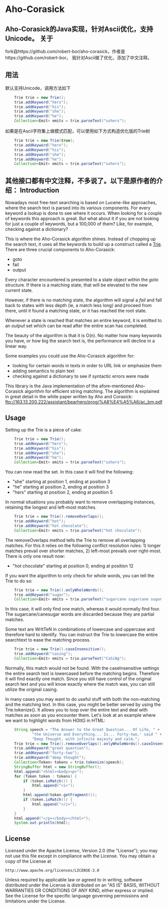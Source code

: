 Aho-Corasick
============
Aho-Corasick的Java实现，针对Ascii优化，支持Unicode。
关于
----------
fork自https://github.com/robert-bor/aho-corasick，作者是https://github.com/robert-bor。
我针对Ascii做了优化，添加了中文注释。

用法
-----
默认支持Unicode，调用方法如下
```java
    Trie trie = new Trie();
    trie.addKeyword("hers");
    trie.addKeyword("his");
    trie.addKeyword("she");
    trie.addKeyword("he");
    Collection<Emit> emits = trie.parseText("ushers");
```
如果是在Ascii字符集上做模式匹配，可以使用如下方式构造优化版的Trie树
```java
    Trie trie = new Trie(true);
    trie.addKeyword("hers");
    trie.addKeyword("his");
    trie.addKeyword("she");
    trie.addKeyword("he");
    Collection<Emit> emits = trie.parseText("ushers");
```
其他接口都有中文注释，不多说了。以下是原作者的介绍：
Introduction
------------
Nowadays most free-text searching is based on Lucene-like approaches, where the search text is parsed into its
various components. For every keyword a lookup is done to see where it occurs. When looking for a couple of keywords
this approach is great. But what about it if you are not looking for just a couple of keywords, but a 100,000 of
them? Like, for example, checking against a dictionary?

This is where the Aho-Corasick algorithm shines. Instead of chopping up the search text, it uses all the keywords
to build up a construct called a [Trie](http://en.wikipedia.org/wiki/Trie). There are three crucial components
to Aho-Corasick:
* goto
* fail
* output

Every character encountered is presented to a state object within the *goto* structure. If there is a matching state,
that will be elevated to the new current state.

However, if there is no matching state, the algorithm will signal a *fail* and fall back to states with less depth
(ie, a match less long) and proceed from there, until it found a matching state, or it has reached the root state.

Whenever a state is reached that matches an entire keyword, it is emitted to an *output* set which can be read after
the entire scan has completed.

The beauty of the algorithm is that it is O(n). No matter how many keywords you have, or how big the search text is,
the performance will decline in a linear way.

Some examples you could use the Aho-Corasick algorithm for:
* looking for certain words in texts in order to URL link or emphasize them
* adding semantics to plain text
* checking against a dictionary to see if syntactic errors were made

This library is the Java implementation of the afore-mentioned Aho-Corasick algorithm for efficient string matching.
The algorithm is explained in great detail in the white paper written by
Aho and Corasick: ftp://163.13.200.222/assistant/bearhero/prog/%A8%E4%A5%A6/ac_bm.pdf

Usage
-----
Setting up the Trie is a piece of cake:
```java
    Trie trie = new Trie();
    trie.addKeyword("hers");
    trie.addKeyword("his");
    trie.addKeyword("she");
    trie.addKeyword("he");
    Collection<Emit> emits = trie.parseText("ushers");
```

You can now read the set. In this case it will find the following:
* "she" starting at position 1, ending at position 3
* "he" starting at position 2, ending at position 3
* "hers" starting at position 2, ending at position 5

In normal situations you probably want to remove overlapping instances, retaining the longest and left-most
matches.

```java
    Trie trie = new Trie().removeOverlaps();
    trie.addKeyword("hot");
    trie.addKeyword("hot chocolate");
    Collection<Emit> emits = trie.parseText("hot chocolate");
```

The removeOverlaps method tells the Trie to remove all overlapping matches. For this it relies on the following
conflict resolution rules: 1) longer matches prevail over shorter matches, 2) left-most prevails over right-most.
There is only one result now:
* "hot chocolate" starting at position 0, ending at position 12

If you want the algorithm to only check for whole words, you can tell the Trie to do so:

```java
    Trie trie = new Trie().onlyWholeWords();
    trie.addKeyword("sugar");
    Collection<Emit> emits = trie.parseText("sugarcane sugarcane sugar canesugar");
```

In this case, it will only find one match, whereas it would normally find four. The sugarcane/canesugar words
are discarded because they are partial matches.

Some text are WrItTeN in combinations of lowercase and uppercase and therefore hard to identify. You can instruct
the Trie to lowercase the entire searchtext to ease the matching process.

```java
    Trie trie = new Trie().caseInsensitive();
    trie.addKeyword("casing");
    Collection<Emit> emits = trie.parseText("CaSiNg");
```

Normally, this match would not be found. With the caseInsensitive settings the entire search text is lowercased
before the matching begins. Therefore it will find exactly one match. Since you still have control of the original
search text and you will know exactly where the match was, you can still utilize the original casing.

In many cases you may want to do useful stuff with both the non-matching and the matching text. In this case, you
might be better served by using the Trie.tokenize(). It allows you to loop over the entire text and deal with
matches as soon as you encounter them. Let's look at an example where we want to highlight words from HGttG in HTML:

```java
    String speech = "The Answer to the Great Question... Of Life, " +
            "the Universe and Everything... Is... Forty-two,' said " +
            "Deep Thought, with infinite majesty and calm.";
    Trie trie = new Trie().removeOverlaps().onlyWholeWords().caseInsensitive();
    trie.addKeyword("great question");
    trie.addKeyword("forty-two");
    trie.addKeyword("deep thought");
    Collection<Token> tokens = trie.tokenize(speech);
    StringBuffer html = new StringBuffer();
    html.append("<html><body><p>");
    for (Token token : tokens) {
        if (token.isMatch()) {
            html.append("<i>");
        }
        html.append(token.getFragment());
        if (token.isMatch()) {
            html.append("</i>");
        }
    }
    html.append("</p></body></html>");
    System.out.println(html);
```

License
-------
   Licensed under the Apache License, Version 2.0 (the "License");
   you may not use this file except in compliance with the License.
   You may obtain a copy of the License at

	http://www.apache.org/licenses/LICENSE-2.0

   Unless required by applicable law or agreed to in writing, software
   distributed under the License is distributed on an "AS IS" BASIS,
   WITHOUT WARRANTIES OR CONDITIONS OF ANY KIND, either express or implied.
   See the License for the specific language governing permissions and
   limitations under the License.
